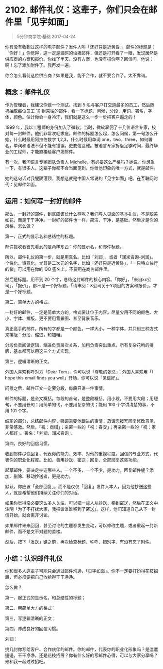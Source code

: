 # 2102. 邮件礼仪：这辈子，你们只会在邮件里「见字如面」
> 5分钟商学院·基础
2017-04-24

你有没有收到过这样的电子邮件？发件人叫「还好只是近黄昏」，邮件的标题是：「你好！」你觉得，这一定是漏网的垃圾邮件，但还是打开看了一眼，发现居然是供应商的方案和报价。你找了半天，没有方案，也没有报价啊？回信问。他说：啊！忘了添加附件了。我再发一遍。

你会怎么看待这位供应商？如果是我，能不合作，就不要合作了。太不靠谱。

## 概念：邮件礼仪
作为管理者，我建议你做一个测试。找到 5 名与客户打交道最多的员工，然后随机抽取每位员工 10 封来往的邮件，看一下标题，问候，分段，用词，署名，字体，颜色。估计你会一身冷汗，我们就是这么一步一步把客户逼走的！

1999 年，我以工程师的身份加入了微软。当时，微软雇佣了十几位语言专家，校对每一封邮件。他们非常吹毛求疵，邮件的标题怎么起，怎么问候，第一句怎么开始，什么时候用阿拉伯数字 1,2,3，什么时候用单词 one，two，three，如何署名，单词和语法不但不能有错误，更要信达雅。被语言专家折磨足够时间，最终毕业的工程师，才能直接给客户发邮件。

有一次，我问语言专家团队负责人 Michelle，有必要这么严格吗？她说，你想象一下，有很多人，这辈子你都不会当面见到，你给他印象的唯一方式，就是邮件。

她的这句话对我醍醐灌顶。我想这就是中国人常说的「见字如面」吧。在互联网时代：见邮件如面。

## 运用：如何写一封好的邮件
那么，一封好的邮件，到底应该长什么样呢？我们与人见面的基本礼仪，不是貌美如花，而是干干净净。一封好的邮件也一样。简洁、干净，是基础。然后才是你的风格。怎么做？

第一，正式的显示名和总结性的标题。

邮件接收者首先看到的是两样东西：你的显示名，和邮件标题。

所以，邮件礼仪的第一步，就是用真名。比如「刘润」，或者「润米咨询-刘润」。个性化、诗意化，尤其是二次元的名字，比如「还好只是近黄昏」，「一只特立独行的猪」可以用在你的 QQ 签名上，不要用在商务邮件里。

然后是标题。用不到 20 个字，总结这封邮件的核心内容。「你好」，「来自xx公司」，「报价」，都不是一个好标题。「请审阅：X公司关于Y项目的方案和报价」，才是一个好标题。

第二，简单大方的格式。

一封好的邮件，一定是简单大方的。格式要让位于内容。尽量少用不同的颜色、大小、字体、排版，更不要用背景图、甚至背景音乐。

真正高手的邮件，所有的字都是一个颜色，一样大小，一种字体，并只用三种方式来排版：分段、缩进，和加粗。

分段负责阅读逻辑，缩进负责层次关系，加粗负责突出重点。所有复杂花哨的排版，基本都可以用这三个方式实现。

第三，逻辑清晰的正文。

外国人喜欢称呼对方「Dear Tom」，你可以说「尊敬的张总」；外国人喜欢用「I hope this email finds you well」开场，你可以说「见信好」。

问候之后，邮件正文一定要分段，每段只讲一件事情。

邮件的标题，是全文概括，每段的首句，是整段概括。用小段，不要用大段；用短句，不要用长句；用简单的词，不要用复杂的词；能用 100 个字讲清楚的事，不用 101 个字。

结尾的部分，总结邮件内容，强调需要他跟进的事情：恳请您拨冗回复修改意见，非常感激。然后，「祝：商祺」；亲密一些的「祝：春安」；再亲密一些的「祝：家人都好」。署名：「刘润，润米咨询」。

第四，良好的回信习惯。

收到邮件尽快回复，代表你的能力、效率、对他的重视程度。回信的专业方式，代表你的职业化程度。比如，善用抄送、密送；回复、全部回复这些功能。

起草邮件，要决定抄送哪些人。一个不多，一个不少，是功力。回复邮件呢？添加、删除、移动抄送者，更是功力。

默认，你应该「全部回复」，而不是仅仅「回复」发件人本人，因为他抄送这些人，就是希望他们持续关注你们的对话。

如果你觉得没必要这么多人关注，可以把一些人从抄送，移到密送，然后在正文中注明「为了不打扰大家，我把谁谁谁移到了密送」。这样，他们知道自己从下一封信开始，就会离开讨论。

如果邮件来来回回，甚至讨论的主题都发生变动，可以修改主题，或者重起一封新邮件，而不是文不对题的盖楼。

然后，按下「发送」键之前，再次检查标题、称呼、错别字、有没有忘了附件。

## 小结：认识邮件礼仪
你和很多人这辈子可能只会通过邮件沟通，「见字如面」。你不一定要打扮得花枝招展，但必须要把自己收拾得干干净净。

怎么做？

第一，起正式的显示名，和总结性的标题；

第二，用简单大方的格式；

第三，写逻辑清晰的正文；

第四，养成良好的回信习惯。

刘润：

挑几封你写给客户、合作伙伴的邮件。你的邮件，代表你的职业化形象吗？是邋邋遢遢，干干净净，还是花枝招展？你有什么好的写邮件心得，可以与大家分享吗？来和我一起过过招吧。



